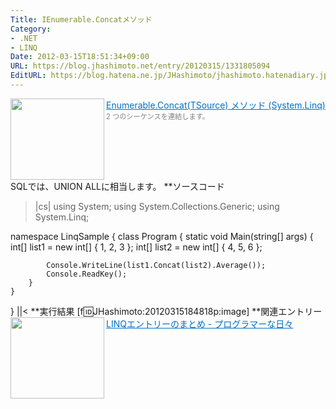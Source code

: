 ```yaml
---
Title: IEnumerable.Concatメソッド
Category:
- .NET
- LINQ
Date: 2012-03-15T18:51:34+09:00
URL: https://blog.jhashimoto.net/entry/20120315/1331805094
EditURL: https://blog.hatena.ne.jp/JHashimoto/jhashimoto.hatenadiary.jp/atom/entry/12921228815717256611
---
```


<a href="http://msdn.microsoft.com/ja-jp/library/bb302894.aspx" target="_blank"><img class="alignleft" align="left" border="0" src="http://capture.heartrails.com/150x130/shadow?http://msdn.microsoft.com/ja-jp/library/bb302894.aspx" alt="" width="150" height="130" /></a><a style="color:#0070C5;" href="http://msdn.microsoft.com/ja-jp/library/bb302894.aspx" target="_blank">Enumerable.Concat(TSource) メソッド (System.Linq)</a><a href="http://b.hatena.ne.jp/entry/http://msdn.microsoft.com/ja-jp/library/bb302894.aspx" target="_blank"><img border="0" src="http://b.hatena.ne.jp/entry/image/http://msdn.microsoft.com/ja-jp/library/bb302894.aspx" alt="" /></a><br><span style="color: #808080;font-size: 80%;">2 つのシーケンスを連結します。</span><br style="clear:both;" />
SQLでは、UNION ALLに相当します。
**ソースコード
>|cs|
using System;
using System.Collections.Generic;
using System.Linq;

namespace LinqSample {
    class Program {
        static void Main(string[] args) {
            int[] list1 = new int[] { 1, 2, 3 };
            int[] list2 = new int[] { 4, 5, 6 };
                                                  
            Console.WriteLine(list1.Concat(list2).Average());
            Console.ReadKey();
        }
    }
}
||<
**実行結果
[f:id:JHashimoto:20120315184818p:image]
**関連エントリー
<a href="http://d.hatena.ne.jp/JHashimoto/20120309/1331283458" target="_blank" rel="nofollow"><img class="alignleft" align="left" border="0" src="http://capture.heartrails.com/150x130/shadow?http://d.hatena.ne.jp/JHashimoto/20120309/1331283458" alt="" width="150" height="130" /></a><a style="color:#0070C5;" href="http://d.hatena.ne.jp/JHashimoto/20120309/1331283458" target="_blank" rel="nofollow">LINQエントリーのまとめ - プログラマーな日々</a><a href="http://b.hatena.ne.jp/entry/http://d.hatena.ne.jp/JHashimoto/20120309/1331283458" target="_blank"><img border="0" src="http://b.hatena.ne.jp/entry/image/http://d.hatena.ne.jp/JHashimoto/20120309/1331283458" alt="" /></a><br style="clear:both;" />
